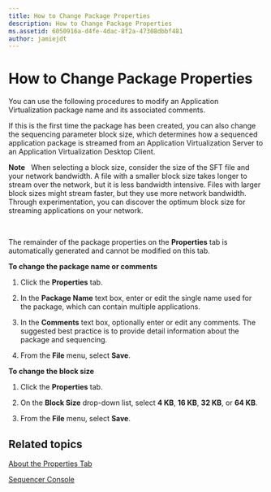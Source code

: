 ```yaml
---
title: How to Change Package Properties
description: How to Change Package Properties
ms.assetid: 6050916a-d4fe-4dac-8f2a-47308dbbf481
author: jamiejdt
---
```


# How to Change Package Properties


You can use the following procedures to modify an Application Virtualization package name and its associated comments.

If this is the first time the package has been created, you can also change the sequencing parameter block size, which determines how a sequenced application package is streamed from an Application Virtualization Server to an Application Virtualization Desktop Client.

**Note**  
When selecting a block size, consider the size of the SFT file and your network bandwidth. A file with a smaller block size takes longer to stream over the network, but it is less bandwidth intensive. Files with larger block sizes might stream faster, but they use more network bandwidth. Through experimentation, you can discover the optimum block size for streaming applications on your network.

 

The remainder of the package properties on the **Properties** tab is automatically generated and cannot be modified on this tab.

**To change the package name or comments**

1.  Click the **Properties** tab.

2.  In the **Package Name** text box, enter or edit the single name used for the package, which can contain multiple applications.

3.  In the **Comments** text box, optionally enter or edit any comments. The suggested best practice is to provide detail information about the package and sequencing.

4.  From the **File** menu, select **Save**.

**To change the block size**

1.  Click the **Properties** tab.

2.  On the **Block Size** drop-down list, select **4 KB**, **16 KB**, **32 KB**, or **64 KB**.

3.  From the **File** menu, select **Save**.

## Related topics


[About the Properties Tab](about-the-properties-tab.md)

[Sequencer Console](sequencer-console.md)

 

 





